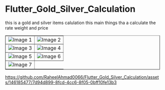 # Flutter_Gold_Silver_Calculation
this is a gold and silver items calulation this main things tha a calculate the rate weight and price 
<!DOCTYPE html>
<html>
<head>
    <title>Images in Table</title>
</head>
<body>
    <table border="1">
        <tr>
            <td><img src="https://github.com/RaheelAhmad0066/Flutter_Gold_Silver_Calculation/assets/146185477/8737d370-55ae-47ca-be28-286b6909f03e" alt="Image 1"></td>
            <td><img src="https://github.com/RaheelAhmad0066/Flutter_Gold_Silver_Calculation/assets/146185477/8e4c4d34-0ac8-4f87-8b0f-e4ff2bc3cdb6" alt="Image 2"></td>
        </tr>
        <tr>
            <td><img src="https://github.com/RaheelAhmad0066/Flutter_Gold_Silver_Calculation/assets/146185477/24fc8e6e-adb5-40f7-9216-24ef69bcf5ad" alt="Image 3"></td>
            <td><img src="https://github.com/RaheelAhmad0066/Flutter_Gold_Silver_Calculation/assets/146185477/0245ff4f-7a0d-44f3-86ce-dffc1da0ad35" alt="Image 4"></td>
        </tr>
        <tr>
            <td><img src="https://github.com/RaheelAhmad0066/Flutter_Gold_Silver_Calculation/assets/146185477/4d065228-3672-4d61-bae5-98bb5ac20f78" alt="Image 5"></td>
            <td><img src="https://github.com/RaheelAhmad0066/Flutter_Gold_Silver_Calculation/assets/146185477/9299090e-46e5-4531-802a-026ef76bf41b" alt="Image 6"></td>
        </tr>
        <tr>
            <td><img src="https://github.com/RaheelAhmad0066/Flutter_Gold_Silver_Calculation/assets/146185477/89eb1de9-a154-45b3-910d-b6e0fa5bb147" alt="Image 7"></td>
        </tr>
    </table>
</body>
</html>



https://github.com/RaheelAhmad0066/Flutter_Gold_Silver_Calculation/assets/146185477/7d94d899-8fcd-4cc6-8f05-0bff10fe13b3

